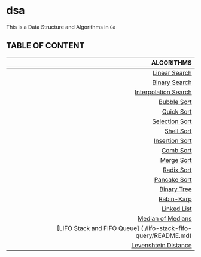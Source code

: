 # dsa

This is a Data Structure and Algorithms in `Go`

## TABLE OF CONTENT

|                                                      ALGORITHMS |
| --------------------------------------------------------------: |
|                      [Linear Search](./linear-search/README.md) |
|                      [Binary Search](./binary-search/README.md) |
|        [Interpolation Search](./interpolation-search/README.md) |
|                          [Bubble Sort](./bubble-sort/README.md) |
|                            [Quick Sort](./quick-sort/README.md) |
|                    [Selection Sort](./selection-sort/README.md) |
|                            [Shell Sort](./shell-sort/README.md) |
|                    [Insertion Sort](./insertion-sort/README.md) |
|                              [Comb Sort](./comb-sort/README.md) |
|                             [Merge Sort](./comb-sort/README.md) |
|                            [Radix Sort](./radix-sort/README.md) |
|                        [Pancake Sort](./pancake-sort/README.md) |
|                          [Binary Tree](./binary-tree/README.md) |
|                            [Rabin-Karp](./rabin-karp/README.md) |
|                          [Linked List](./linked-list/README.md) |
|              [Median of Medians](./median-of-medians/README.md) |
| [LIFO Stack and FIFO Queue] (./lifo-stack-fifo-query/README.md) |
|        [Levenshtein Distance](./levenshtein-distance/README.md) |
